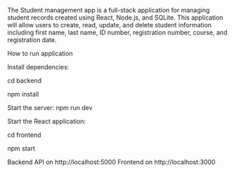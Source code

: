 The  Student management app is a full-stack application for managing student records created using React, Node.js, and SQLite. This application will allow users to create, read, update, and delete student information including first name, last name, ID number, registration number, course, and registration date.

 How to run application

 
 Install dependencies:
 
 cd backend
 
npm install

Start the server:
npm run dev

Start the React application:

cd frontend

npm start

Backend API on http://localhost:5000
Frontend on http://localhost:3000
